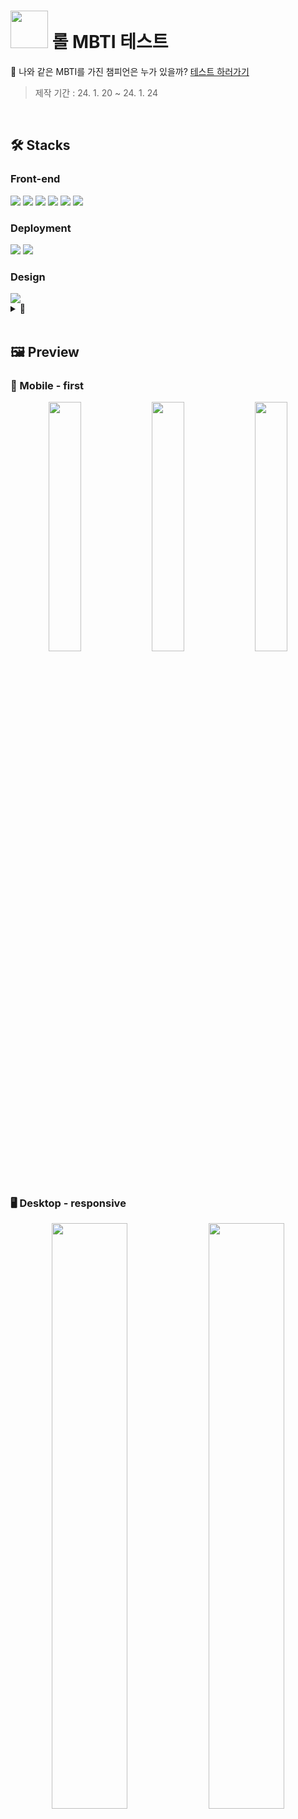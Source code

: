# <img src="https://github.com/xoxojw/lol-mbti/assets/124491335/5b927b4f-68b1-482d-973f-5836f98a035d" width="60px" /> 롤 MBTI 테스트
💭 나와 같은 MBTI를 가진 챔피언은 누가 있을까? <a href="https://www.lolmbti.site/" target="_blank">테스트 하러가기</a>
> 제작 기간 : 24. 1. 20 ~ 24. 1. 24

<br>

## 🛠️ Stacks
### Front-end

<img src="https://img.shields.io/badge/TypeScript-1e1e1e?style=for-the-badge&logo=TypeScript&logoColor=3178C6"> <img src="https://img.shields.io/badge/React-1e1e1e?style=for-the-badge&logo=React&logoColor=61DAFB"> <img src="https://img.shields.io/badge/tailwind&ndash;css-1e1e1e?style=for-the-badge&logo=tailwindcss&logoColor=06B6D4"> <img src="https://img.shields.io/badge/react&ndash;query-1e1e1e?style=for-the-badge&logo=reactquery&logoColor=FF4154"> <img src="https://img.shields.io/badge/json&ndash;server-1e1e1e?style=for-the-badge&logo=json&logoColor=white"> <img src="https://img.shields.io/badge/framer&ndash;motion-1e1e1e?style=for-the-badge&logo=framer&logoColor=0055FF">

### Deployment
<img src="https://img.shields.io/badge/glitch-1e1e1e?style=for-the-badge&logo=glitch&logoColor=3333FF"> <img src="https://img.shields.io/badge/vercel-1e1e1e?style=for-the-badge&logo=vercel&logoColor=white">

### Design
<img src="https://img.shields.io/badge/figma-1e1e1e?style=for-the-badge&logo=figma&logoColor=F24E1E">

<details>
<summary>👀</summary>

<br>

  <img src="https://github.com/xoxojw/lol-mbti/assets/124491335/d99a6aba-bf10-48de-b20e-85e2ad91a6f9" />
</details>

<br>

## 🖼️ Preview
### 📱 Mobile - first

<p align="center">
  <img src="https://github.com/xoxojw/lol-mbti/assets/124491335/2a40ee5b-462a-4827-adce-c3e15f00e5d2" align="center" width="32%">
  <img src="https://github.com/xoxojw/lol-mbti/assets/124491335/7eba2084-7881-4aa2-ae79-155c68da04c7" align="center" width="32%">
  <img src="https://github.com/xoxojw/lol-mbti/assets/124491335/576e6d83-3eb5-429e-9f3b-15a933459acf9" align="center" width="32%">
</p>

### 🖥️ Desktop - responsive
<p align="center">
  <img src="https://github.com/xoxojw/lol-mbti/assets/124491335/10902ab5-10f9-48ad-902b-f97292b29cda" align="center" width="49%"/>
  <img src="https://github.com/xoxojw/lol-mbti/assets/124491335/79637a58-c5d5-4865-8f63-3cec317524eb" align="center" width="49%" />
</p>

<br>

## 📊 References
- 이미지 : [Champions - Riot Games](https://www.leagueoflegends.com/en-pl/champions/)
- 폰트 : [타이포그래피 - Riot Games](https://brand.riotgames.com/ko-kr/league-of-legends/typography/)
- 챔피언별 MBTI : [Personality Database](https://www.personality-database.com/profile?pid=2&cid=11&sub_cat_id=434)
- MBTI 설명 : [16personalities](https://www.16personalities.com/ko)

<br>
<br>